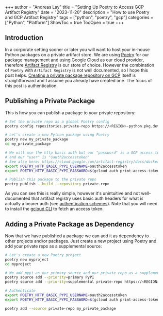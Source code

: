 +++
author = "Andreas Lay"
title = "Setting Up Poetry to Access GCP Artifact Registry"
date = "2023-11-20"
description = "How to use Poetry and GCP Artifact Registry"
tags = ["python", "poetry", "gcp"]
categories = ["Python", "Platform"]
ShowToc = true
TocOpen = true
+++

## Introduction

In a corporate setting sooner or later you will want to host your in-house Python packages on a private artifact store. We are using [Poetry](https://python-poetry.org/) for our package management and using Google Cloud as our cloud provider, therefore [Artifact Registry](https://cloud.google.com/artifact-registry) is our store of choice. However the combination of `Poetry` with `Artifact Registry` is not well documented, so I hope this post helps. [Creating a private package repository on GCP](https://cloud.google.com/artifact-registry/docs/python/store-python#create) itself is straightforward and I assume you already have created one. The focus of this post is authentication.

## Publishing a Private Package
This is how you can publish a package to your private repository:

```bash
# Set the private repo as a global Poetry config
poetry config repositories.private-repo https://<REGION>-python.pkg.dev/<PROJECT_ID>/<REPO_NAME>/

# Let's create a new Python package using Poetry
poetry new my_private_package
cd my_private_package

# We will use the http basic auth but our "password" is a GCP access token
# and our "user" is "oauth2accesstoken"
# See also here: https://cloud.google.com/artifact-registry/docs/docker/pushing-and-pulling#token
export POETRY_HTTP_BASIC_PYPI_USERNAME=oauth2accesstoken
export POETRY_HTTP_BASIC_PYPI_PASSWORD=$(gcloud auth print-access-token)

# Publish this package to the private repo
poetry publish --build --repository private-repo
```

As you can see this is really simple, however it's unintuitive and not well-documented that artifact registry uses basic auth headers for what is actually a bearer auth (see [authentication schemes](https://developer.mozilla.org/en-US/docs/Web/HTTP/Authentication#authentication_schemes)). Note that you will need to install the [gcloud CLI](https://cloud.google.com/sdk/docs/install) to fetch an access token.


## Adding a Private Package as Dependency

Now that we have published a package we can add it as dependency to other projects and/or packages. Just create a new project using Poetry and add your private repo as a supplemental source:

```bash
# Let's create a new Poetry project
poetry new myproject
cd myproject

# We add pypi as our primary source and our private repo as a supplemental source
poetry source add --priority=primary PyPI
poetry source add --priority=supplemental private-repo https://<REGION>-python.pkg.dev/<PROJECT_ID>/<REPO_NAME>/simple/

# Authenticate
export POETRY_HTTP_BASIC_PYPI_USERNAME=oauth2accesstoken
export POETRY_HTTP_BASIC_PYPI_PASSWORD=$(gcloud auth print-access-token)

poetry add --source private-repo my_private_package
```
